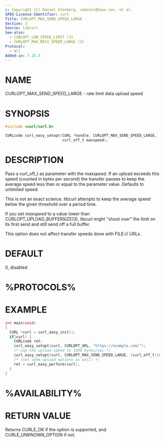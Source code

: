 ```yaml
---
c: Copyright (C) Daniel Stenberg, <daniel@haxx.se>, et al.
SPDX-License-Identifier: curl
Title: CURLOPT_MAX_SEND_SPEED_LARGE
Section: 3
Source: libcurl
See-also:
  - CURLOPT_LOW_SPEED_LIMIT (3)
  - CURLOPT_MAX_RECV_SPEED_LARGE (3)
Protocol:
  - All
Added-in: 7.15.5
---
```


# NAME

CURLOPT_MAX_SEND_SPEED_LARGE - rate limit data upload speed

# SYNOPSIS

~~~c
#include <curl/curl.h>

CURLcode curl_easy_setopt(CURL *handle, CURLOPT_MAX_SEND_SPEED_LARGE,
                          curl_off_t maxspeed);
~~~

# DESCRIPTION

Pass a curl_off_t as parameter with the *maxspeed*. If an upload exceeds
this speed (counted in bytes per second) the transfer pauses to keep the
average speed less than or equal to the parameter value. Defaults to unlimited
speed.

This is not an exact science. libcurl attempts to keep the average speed below
the given threshold over a period time.

If you set *maxspeed* to a value lower than
CURLOPT_UPLOAD_BUFFERSIZE(3), libcurl might "shoot over" the limit on
its first send and still send off a full buffer.

This option does not affect transfer speeds done with FILE:// URLs.

# DEFAULT

0, disabled

# %PROTOCOLS%

# EXAMPLE

~~~c
int main(void)
{
  CURL *curl = curl_easy_init();
  if(curl) {
    CURLcode ret;
    curl_easy_setopt(curl, CURLOPT_URL, "https://example.com/");
    /* cap the upload speed to 1000 bytes/sec */
    curl_easy_setopt(curl, CURLOPT_MAX_SEND_SPEED_LARGE, (curl_off_t)1000);
    /* (set some upload options as well) */
    ret = curl_easy_perform(curl);
  }
}
~~~

# %AVAILABILITY%

# RETURN VALUE

Returns CURLE_OK if the option is supported, and CURLE_UNKNOWN_OPTION if not.
